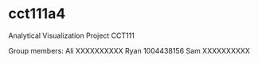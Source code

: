 # cct111a4
Analytical Visualization Project
CCT111

Group members:
Ali  XXXXXXXXXX
Ryan 1004438156
Sam  XXXXXXXXXX

